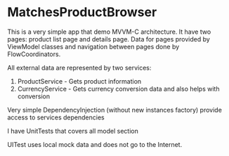 # MatchesProductBrowser

This is a very simple app that demo MVVM-C architecture. It have two pages: product list page and details page. Data for pages provided by ViewModel classes and navigation between pages done by FlowCoordinators. 

All external data are represented by two services:
1. ProductService - Gets product information
2. CurrencyService - Gets currency conversion data and also helps with conversion

Very simple DependencyInjection (without new instances factory) provide access to services dependencies 

I have UnitTests that covers all model section

UITest uses local mock data and does not go to the Internet.
